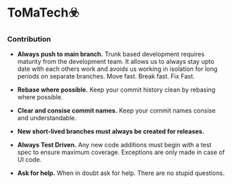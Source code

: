 # ToMaTech☣️

### Contribution

- <b>Always push to main branch.</b>
Trunk based development requires maturity from the development team. It allows us to always stay upto date with each others work and avoids us working in isolation for long periods on separate branches. Move fast. Break fast. Fix Fast.

- <b>Rebase where possible.</b>
Keep your commit history clean by rebasing where possible. 

- <b>Clear and consise commit names.</b>
Keep your commit names consise and understandable.

- <b>New short-lived branches must always be created for releases.</b>

- <b>Always Test Driven.</b>
Any new code additions must begin with a test spec to ensure maximum coverage. Exceptions are only made in case of UI code.

- <b>Ask for help.</b>
When in doubt ask for help. There are no stupid questions.
